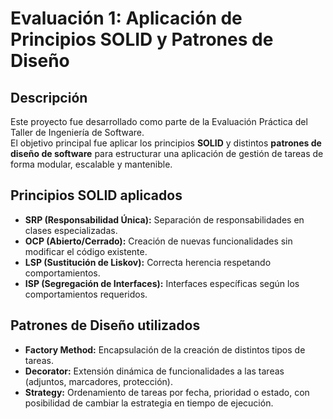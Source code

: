 # Evaluación 1: Aplicación de Principios SOLID y Patrones de Diseño

## Descripción

Este proyecto fue desarrollado como parte de la Evaluación Práctica del Taller de Ingeniería de Software.  
El objetivo principal fue aplicar los principios **SOLID** y distintos **patrones de diseño de software** para estructurar una aplicación de gestión de tareas de forma modular, escalable y mantenible.

## Principios SOLID aplicados

- **SRP (Responsabilidad Única):** Separación de responsabilidades en clases especializadas.
- **OCP (Abierto/Cerrado):** Creación de nuevas funcionalidades sin modificar el código existente.
- **LSP (Sustitución de Liskov):** Correcta herencia respetando comportamientos.
- **ISP (Segregación de Interfaces):** Interfaces específicas según los comportamientos requeridos.

## Patrones de Diseño utilizados

- **Factory Method:** Encapsulación de la creación de distintos tipos de tareas.
- **Decorator:** Extensión dinámica de funcionalidades a las tareas (adjuntos, marcadores, protección).
- **Strategy:** Ordenamiento de tareas por fecha, prioridad o estado, con posibilidad de cambiar la estrategia en tiempo de ejecución.


